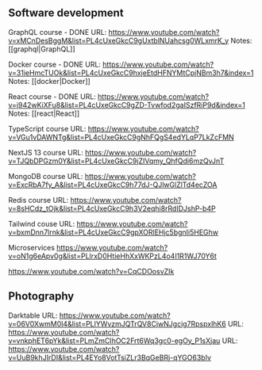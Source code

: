 
## Software development
GraphQL course - DONE
URL: https://www.youtube.com/watch?v=xMCnDesBggM&list=PL4cUxeGkcC9gUxtblNUahcsg0WLxmrK_y
Notes: [[graphql|GraphQL]]

Docker course - DONE
URL: https://www.youtube.com/watch?v=31ieHmcTUOk&list=PL4cUxeGkcC9hxjeEtdHFNYMtCpjNBm3h7&index=1
Notes: [[docker|Docker]]

React course - DONE
URL: https://www.youtube.com/watch?v=j942wKiXFu8&list=PL4cUxeGkcC9gZD-Tvwfod2gaISzfRiP9d&index=1
Notes: [[react|React]]

TypeScript course
URL: https://www.youtube.com/watch?v=VGu1vDAWNTg&list=PL4cUxeGkcC9gNhFQgS4edYLqP7LkZcFMN

NextJS 13 course
URL: https://www.youtube.com/watch?v=TJQbDPGzm0Y&list=PL4cUxeGkcC9jZIVqmy_QhfQdi6mzQvJnT

MongoDB course
URL: https://www.youtube.com/watch?v=ExcRbA7fy_A&list=PL4cUxeGkcC9h77dJ-QJlwGlZlTd4ecZOA

Redis course
URL: https://www.youtube.com/watch?v=8sHCdz_tOjk&list=PL4cUxeGkcC9h3V2eqhi8rRdIDJshP-b4P

Tailwind couse
URL: https://www.youtube.com/watch?v=bxmDnn7lrnk&list=PL4cUxeGkcC9gpXORlEHjc5bgnIi5HEGhw

Microservices
https://www.youtube.com/watch?v=oN1g6eApv0g&list=PLlrxD0HtieHhXxWKPzL4o4I1R1WJ70Y6t

https://www.youtube.com/watch?v=CqCDOosvZIk


## Photography
Darktable
URL: https://www.youtube.com/watch?v=06V0XwmM0l4&list=PLlYWvzmJQTrQV8CjwNJgcig7RpspxlhK6
URL: https://www.youtube.com/watch?v=vnkphET6pYk&list=PLmZmCIhOC2Frt6Wq3gc0-egOy_P1sXjau
URL: https://www.youtube.com/watch?v=UuB9khJIrDI&list=PL4EYo8VotTsiZLr3BqGeBRj-qYGO63bIv
